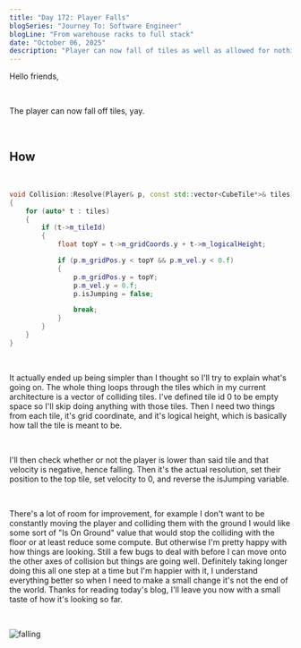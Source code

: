 ```yaml
---
title: "Day 172: Player Falls"
blogSeries: "Journey To: Software Engineer"
blogLine: "From warehouse racks to full stack"
date: "October 06, 2025"
description: "Player can now fall of tiles as well as allowed for nothing tiles."
---
```


Hello friends,

<br>

The player can now fall off tiles, yay.

<br>

## How

<br>

```cpp
void Collision::Resolve(Player& p, const std::vector<CubeTile*>& tiles)
{
    for (auto* t : tiles)
    {
        if (t->m_tileId)
        {
            float topY = t->m_gridCoords.y + t->m_logicalHeight;

            if (p.m_gridPos.y < topY && p.m_vel.y < 0.f)
            {
                p.m_gridPos.y = topY;
                p.m_vel.y = 0.f;
                p.isJumping = false;

                break;
            }
        }
    }
}
```

<br>

It actually ended up being simpler than I thought so I'll try to explain what's going on. The whole thing loops through the tiles which in my current architecture is a vector of colliding tiles. I've defined tile id 0 to be empty space so I'll skip doing anything with those tiles. Then I need two things from each tile, it's grid coordinate, and it's logical height, which is basically how tall the tile is meant to be.

<br>

I'll then check whether or not the player is lower than said tile and that velocity is negative, hence falling. Then it's the actual resolution, set their position to the top tile, set velocity to 0, and reverse the isJumping variable.

<br>

There's a lot of room for improvement, for example I don't want to be constantly moving the player and colliding them with the ground I would like some sort of "Is On Ground" value that would stop the colliding with the floor or at least reduce some compute. But otherwise I'm pretty happy with how things are looking. Still a few bugs to deal with before I can move onto the other axes of collision but things are going well. Definitely taking longer doing this all one step at a time but I'm happier with it, I understand everything better so when I need to make a small change it's not the end of the world. Thanks for reading today's blog, I'll leave you now with a small taste of how it's looking so far.

<br>

![falling](/images/blog-images/day172-falling.gif)